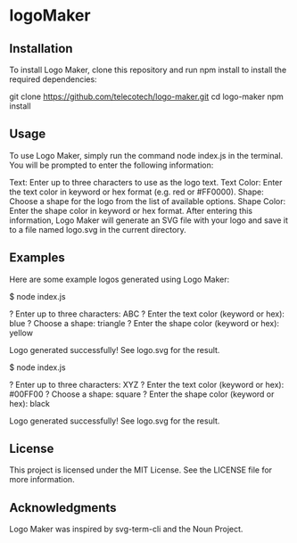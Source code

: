 # logoMaker

## Installation
To install Logo Maker, clone this repository and run npm install to install the required dependencies:

git clone https://github.com/telecotech/logo-maker.git
cd logo-maker
npm install

## Usage

To use Logo Maker, simply run the command node index.js in the terminal. You will be prompted to enter the following information:

Text: Enter up to three characters to use as the logo text.
Text Color: Enter the text color in keyword or hex format (e.g. red or #FF0000).
Shape: Choose a shape for the logo from the list of available options.
Shape Color: Enter the shape color in keyword or hex format.
After entering this information, Logo Maker will generate an SVG file with your logo and save it to a file named logo.svg in the current directory.

## Examples

Here are some example logos generated using Logo Maker:

$ node index.js

? Enter up to three characters: ABC
? Enter the text color (keyword or hex): blue
? Choose a shape: triangle
? Enter the shape color (keyword or hex): yellow

Logo generated successfully! See logo.svg for the result.

$ node index.js

? Enter up to three characters: XYZ
? Enter the text color (keyword or hex): #00FF00
? Choose a shape: square
? Enter the shape color (keyword or hex): black

Logo generated successfully! See logo.svg for the result.

## License

This project is licensed under the MIT License. See the LICENSE file for more information.

## Acknowledgments

Logo Maker was inspired by svg-term-cli and the Noun Project.

